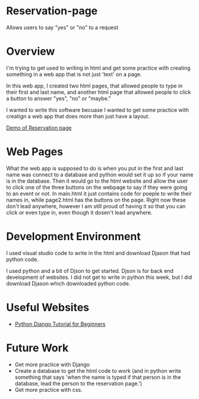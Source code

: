 # Reservation-page
Allows users to say "yes" or "no" to a request

# Overview

I'm trying to get used to writing in html and get some practice with creating something in a web app that is not just 'text' on a page. 

In this web app, I created two html pages, that allowed people to type in their first and last name, and another html page that allowed people to click a button to answer "yes", "no" or "maybe." 

I wanted to write this software becuase I wanted to get some practice with creatign a web app that does more than just have a layout. 


[Demo of Reservation page](https://youtu.be/E0XpNTG3VYY)

# Web Pages


What the web app is supposed to do is when you put in the first and last name was connect to a database and python would set it up so if your name is in the database. Then it would go to the html website and allow the user to click one of the three buttons on the webpage to say if they were going to an event or not. 
In main.html it just contains code for poeple to write their names in, while page2.html has the buttons on the page. Right now these don't lead anywhere, however I am still proud of having it so that you can click or even type in, even though it dosen't lead anywhere.

# Development Environment

I used visual studio code to write in the html and download Djason that had python code. 

I used python and a bit of Djson to get started. Djson is for back end development of websites. I did not get to write in python this week, but I did download Djason which downloaded python code. 

# Useful Websites

* [Python Django Tutorial for Beginners](https://www.youtube.com/watch?v=rHux0gMZ3Eg)


# Future Work

* Get more practice with Django
* Create a database to get the html code to work (and in python write something that says 'when the name is typed if that person is in the database, lead the person to the reservation page.')
* Get more practice with css. 
